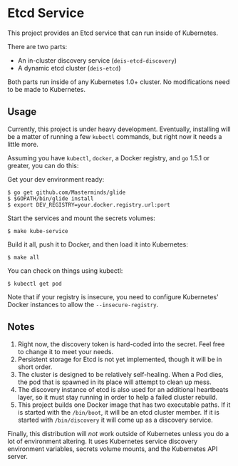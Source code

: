# Etcd Service

This project provides an Etcd service that can run inside of Kubernetes.

There are two parts:

- An in-cluster discovery service (`deis-etcd-discovery`)
- A dynamic etcd cluster (`deis-etcd`)

Both parts run inside of any Kubernetes 1.0+ cluster. No modifications
need to be made to Kubernetes.

## Usage

Currently, this project is under heavy development. Eventually,
installing will be a matter of running a few `kubectl` commands, but
right now it needs a little more.

Assuming you have `kubectl`, `docker`, a Docker registry, and `go` 1.5.1
or greater, you can do this:

Get your dev environment ready:
```
$ go get github.com/Masterminds/glide
$ $GOPATH/bin/glide install
$ export DEV_REGISTRY=your.docker.registry.url:port
```

Start the services and mount the secrets volumes:
```
$ make kube-service
```

Build it all, push it to Docker, and then load it into Kubernetes:
```
$ make all
```

You can check on things using kubectl:
```
$ kubectl get pod
```

Note that if your registry is insecure, you need to configure
Kubernetes' Docker instances to allow the `--insecure-registry`.

## Notes

1. Right now, the discovery token is hard-coded into the secret. Feel
   free to change it to meet your needs.
2. Persistent storage for Etcd is not yet implemented, though it will be
   in short order.
3. The cluster is designed to be relatively self-healing. When a Pod
   dies, the pod that is spawned in its place will attempt to clean up
   mess.
4. The discovery instance of etcd is also used for an additional
   heartbeats layer, so it must stay running in order to help a failed
   cluster rebuild.
5. This project builds one Docker image that has two executable paths.
   If it is started with the `/bin/boot`, it will be an etcd cluster
   member. If it is started with `/bin/discovery` it will come up as a
   discovery service.

Finally, this distribution will _not_ work outside of Kubernetes unless
you do a lot of environment altering. It uses Kubernetes service
discovery environment variables, secrets volume mounts, and the
Kubernetes API server.
